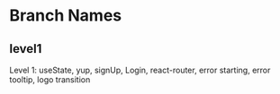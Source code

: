 # Branch Names

## level1

Level 1: useState, yup, signUp, Login, react-router, error starting, error tooltip, logo transition
